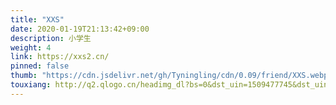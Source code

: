 ```yaml
---
title: "XXS"
date: 2020-01-19T21:13:42+09:00
description: 小学生
weight: 4
link: https://xxs2.cn/
pinned: false
thumb: "https://cdn.jsdelivr.net/gh/Tyningling/cdn/0.09/friend/XXS.webp"
touxiang: http://q2.qlogo.cn/headimg_dl?bs=0&dst_uin=1509477745&dst_uin=0&;dst_uin=0&spec=100&url_enc=0&referer=bu_interface&term_type=PC
---
```

